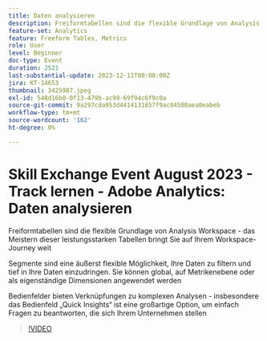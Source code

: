 ```yaml
---
title: Daten analysieren
description: Freiformtabellen sind die flexible Grundlage von Analysis Workspace - das Meistern dieser leistungsstarken Tabellen bringt Ihnen in Ihrer Workspace-Journey einen Schritt weiter. Segmente sind eine äußerst flexible Möglichkeit, Ihre Daten zu filtern und tief in sie einzudringen, und können global, auf Metrikebene oder als eigenständige Dimensionen angewendet werden. Bedienfelder bieten Verknüpfungen zu komplexen Analysen - insbesondere das Bedienfeld „Quick Insights“ ist eine großartige Option, um einfach Fragen zu beantworten, die sich Ihrem Unternehmen stellen
feature-set: Analytics
feature: Freeform Tables, Metrics
role: User
level: Beginner
doc-type: Event
duration: 2521
last-substantial-update: 2023-12-11T00:00:00Z
jira: KT-14653
thumbnail: 3425987.jpeg
exl-id: 548d16b0-0f13-479b-ac99-69f94c6f9c0a
source-git-commit: 9a297cda953d4414131657f9ac84580aea0eabeb
workflow-type: tm+mt
source-wordcount: '162'
ht-degree: 0%

---
```


# Skill Exchange Event August 2023 - Track lernen - Adobe Analytics: Daten analysieren

Freiformtabellen sind die flexible Grundlage von Analysis Workspace - das Meistern dieser leistungsstarken Tabellen bringt Sie auf Ihrem Workspace-Journey weit

Segmente sind eine äußerst flexible Möglichkeit, Ihre Daten zu filtern und tief in Ihre Daten einzudringen. Sie können global, auf Metrikenebene oder als eigenständige Dimensionen angewendet werden

Bedienfelder bieten Verknüpfungen zu komplexen Analysen - insbesondere das Bedienfeld „Quick Insights“ ist eine großartige Option, um einfach Fragen zu beantworten, die sich Ihrem Unternehmen stellen

>[!VIDEO](https://video.tv.adobe.com/v/3425987/?learn=on)
